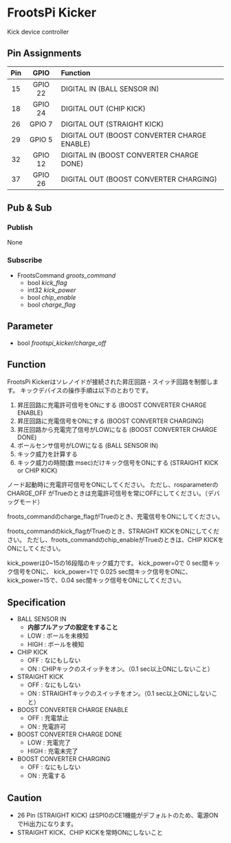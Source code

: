 # FrootsPi Kicker

Kick device controller

## Pin Assignments

|Pin|GPIO|Function|
|:---:|:---:|:---|
|15|GPIO 22|DIGITAL IN (BALL SENSOR IN)|
|18|GPIO 24|DIGITAL OUT (CHIP KICK)|
|26|GPIO 7 |DIGITAL OUT (STRAIGHT KICK)|
|29|GPIO 5 |DIGITAL OUT (BOOST CONVERTER CHARGE ENABLE)|
|32|GPIO 12|DIGITAL IN (BOOST CONVERTER CHARGE DONE)|
|37|GPIO 26|DIGITAL OUT (BOOST CONVERTER CHARGING)|

## Pub & Sub

### Publish

None

### Subscribe

- FrootsCommand *groots_command*
  - bool *kick_flag*
  - int32 *kick_power*
  - bool *chip_enable*
  - bool *charge_flag*

## Parameter

- bool *frootspi_kicker/charge_off*

## Function

FrootsPi Kickerはソレノイドが接続された昇圧回路・スイッチ回路を制御します。
キックデバイスの操作手順は以下のとおりです。

1. 昇圧回路に充電許可信号をONにする (BOOST CONVERTER CHARGE ENABLE)
1. 昇圧回路に充電信号をONにする (BOOST CONVERTER CHARGING)
1. 昇圧回路から充電完了信号がLOWになる (BOOST CONVERTER CHARGE DONE)
1. ボールセンサ信号がLOWになる (BALL SENSOR IN)
1. キック威力を計算する
1. キック威力の時間(数 msec)だけキック信号をONにする (STRAIGHT KICK or CHIP KICK)

ノード起動時に充電許可信号をONにしてください。
ただし、rosparameterのCHARGE_OFF がTrueのときは充電許可信号を常にOFFにしてください。（デバッグモード）

froots_commandのcharge_flagがTrueのとき、充電信号をONにしてください。

froots_commandのkick_flagがTrueのとき、STRAIGHT KICKをONにしてください。
ただし、froots_commandのchip_enableがTrueのときは、CHIP KICKをONにしてください。

kick_powerは0~15の16段階のキック威力です。
kick_power=0で 0 sec間キック信号をONに、
kick_power=1で 0.025 sec間キック信号をONに、
kick_power=15で、0.04 sec間キック信号をONにしてください。


## Specification
- BALL SENSOR IN
  - **内部プルアップの設定をすること**
  - LOW : ボールを未検知
  - HIGH : ボールを検知
- CHIP KICK
  - OFF : なにもしない
  - ON : CHIPキックのスイッチをオン。（0.1 sec以上ONにしないこと）
- STRAIGHT KICK
  - OFF : なにもしない
  - ON : STRAIGHTキックのスイッチをオン。（0.1 sec以上ONにしないこと）
- BOOST CONVERTER CHARGE ENABLE
  - OFF : 充電禁止
  - ON : 充電許可
- BOOST CONVERTER CHARGE DONE
  - LOW : 充電完了
  - HIGH : 充電未完了
- BOOST CONVERTER CHARGING
  - OFF : なにもしない
  - ON : 充電する

## Caution

- 26 Pin (STRAIGHT KICK) はSPI0のCE1機能がデフォルトのため、電源ONでHi出力になります。
- STRAIGHT KICK、CHIP KICKを常時ONにしないこと

